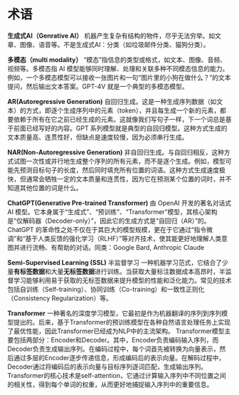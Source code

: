 # 术语

**生成式AI（Genrative AI）**
机器产生复杂有结构的物件，尽乎无法穷举。如文章、图像、语音等。不是生成式AI：分类（如垃圾邮件分类、猫狗分类）。

**多模态（multi modality）**
“模态”指信息的类型或格式，如文本、图像、音频、视频等。多模态指 AI 模型能够同时理解、处理和关联多种不同模态信息的能力。例如，一个多模态模型可以接收一张图片和一句“图片里的小狗在做什么？”的文本提问，然后输出文本答案。GPT-4V 就是一个典型的多模态模型。

**AR(Autoregressive Generation)**
自回归生成。这是一种生成序列数据（如文本）的方式，即逐个生成序列中的元素（token），并且每生成一个新的元素，都要依赖于所有在它之前已经生成的元素。这就像我们写句子一样，下一个词总是基于前面已经写好的内容。GPT 系列模型就是典型的自回归模型。这种方式生成的文本质量高、连贯性好，但缺点是速度较慢，因为必须串行生成。

**NAR(Non-Autoregressive Generation)**
非自回归生成。与自回归相反，这种方式试图一次性或并行地生成整个序列的所有元素，而不是逐个生成。例如，模型可能先预测目标句子的长度，然后同时填充所有位置的词语。这种方式生成速度极快，但通常会牺牲一定的文本质量和连贯性，因为它在预测某个位置的词时，并不知道其他位置的词是什么。

**ChatGPT(Generative Pre-trained Transformer)**
由 OpenAI 开发的著名对话式 AI 模型。它本身属于“生成式”、“预训练”、“Transformer”模型，其核心架构是“仅解码器（Decoder-only）”，因此它的生成方式是“自回归（AR）”的。ChatGPT 的革命性之处不仅在于其巨大的模型规模，更在于它通过“指令微调”和“基于人类反馈的强化学习（RLHF）”等对齐技术，使其能更好地理解人类意图并进行流畅、有帮助的对话。同类：Google Bard, Anthropic Claude

**Semi-Supervised Learning (SSL)** 半监督学习
一种机器学习范式，它结合了少量**有标签数据**和大量**无标签数据**进行训练。当获取大量标注数据成本高昂时，半监督学习能够利用易于获取的无标签数据来提升模型的性能和泛化能力。常见的技术包括自训练（Self-training）、协同训练（Co-training）和一致性正则化（Consistency Regularization）等。

**Transformer**
一种著名的深度学习模型，它最初是作为机器翻译的序列到序列模型提出的。后来，基于Transformer的预训练模型在各种自然语言处理任务上实现了最优性能，因此Transformer已经成为NLP中的主流架构。
Transformer模型主要包括两部分：Encoder和Decoder。其中，Encoder负责编码输入序列，而Decoder负责生成输出序列。在编码过程中，每个词首先被转换为向量表示，然后通过多层的Encoder逐步传递信息，形成编码后的表示向量。在解码过程中，Decoder通过将编码后的表示向量与目标序列逐词匹配，生成输出序列。Transformer的核心技术是self-attention，它通过计算输入序列中不同位置之间的相关性，得到每个单词的权重，从而更好地捕捉输入序列中的重要信息。
